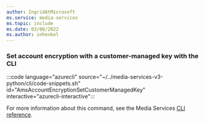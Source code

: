 ```yaml
---
author: IngridAtMicrosoft
ms.service: media-services 
ms.topic: include
ms.date: 03/08/2022
ms.author: inhenkel
---
```


<!--Set account encryption with a customer-managed key-->

### Set account encryption with a customer-managed key with the CLI

:::code language="azurecli" source="~/../media-services-v3-python/cli/code-snippets.sh" id="AmsAccountEncryptionSetCustomerManagedKey" interactive="azurecli-interactive":::

For more information about this command, see the Media Services [CLI reference](/cli/azure/ams/account/encryption?view=azure-cli-latest#az-ams-account-encryption-set).
